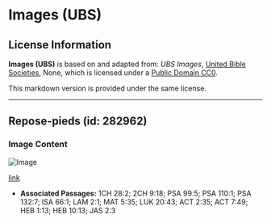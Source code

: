 # Images (UBS)

## License Information

**Images (UBS)** is based on and adapted from: _UBS Images_, [United Bible Societies](https://unitedbiblesocieties.org/), None, which is licensed under a [Public Domain CC0](https://creativecommons.org/public-domain/cc0/).

This markdown version is provided under the same license.



--------------------------------

## Repose-pieds (id: 282962)

### Image Content

![Image](https://cdn.aquifer.bible/aquifer-content/resources/Media/WEB-0477_footstool.jpg)

[link](https://cdn.aquifer.bible/aquifer-content/resources/Media/WEB-0477_footstool.jpg)

* **Associated Passages:** 1CH 28:2; 2CH 9:18; PSA 99:5; PSA 110:1; PSA 132:7; ISA 66:1; LAM 2:1; MAT 5:35; LUK 20:43; ACT 2:35; ACT 7:49; HEB 1:13; HEB 10:13; JAS 2:3

